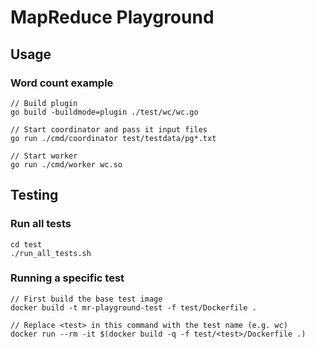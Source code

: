 # MapReduce Playground

## Usage

### Word count example
    // Build plugin
    go build -buildmode=plugin ./test/wc/wc.go 

    // Start coordinator and pass it input files
    go run ./cmd/coordinator test/testdata/pg*.txt

    // Start worker
    go run ./cmd/worker wc.so

## Testing

### Run all tests
    cd test
    ./run_all_tests.sh

### Running a specific test
    // First build the base test image
    docker build -t mr-playground-test -f test/Dockerfile .
    
    // Replace <test> in this command with the test name (e.g. wc)
    docker run --rm -it $(docker build -q -f test/<test>/Dockerfile .)

    
